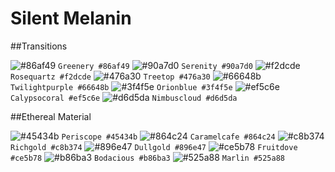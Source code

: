 # Silent Melanin

##Transitions

![#86af49](https://placehold.it/15/86af49/000000?text=+) `Greenery #86af49`
![#90a7d0](https://placehold.it/15/90a7d0/000000?text=+) `Serenity #90a7d0`
![#f2dcde](https://placehold.it/15/f2dcde/000000?text=+) `Rosequartz #f2dcde`
![#476a30](https://placehold.it/15/476a30/000000?text=+) `Treetop #476a30`
![#66648b](https://placehold.it/15/66648b/000000?text=+) `Twilightpurple #66648b`
![#3f4f5e](https://placehold.it/15/3f4f5e/000000?text=+) `Orionblue #3f4f5e`
![#ef5c6e](https://placehold.it/15/ef5c6e/000000?text=+) `Calypsocoral #ef5c6e`
![#d6d5da](https://placehold.it/15/d6d5da/000000?text=+) `Nimbuscloud #d6d5da`

##Ethereal Material

![#45434b](https://placehold.it/15/45434b/000000?text=+) `Periscope #45434b`
![#864c24](https://placehold.it/15/864c24/000000?text=+) `Caramelcafe #864c24`
![#c8b374](https://placehold.it/15/c8b374/000000?text=+) `Richgold #c8b374`
![#896e47](https://placehold.it/15/896e47/000000?text=+) `Dullgold #896e47`
![#ce5b78](https://placehold.it/15/ce5b78/000000?text=+) `Fruitdove #ce5b78`
![#b86ba3](https://placehold.it/15/b86ba3/000000?text=+) `Bodacious #b86ba3`
![#525a88](https://placehold.it/15/525a88/000000?text=+) `Marlin #525a88`
